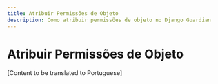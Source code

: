 ```yaml
---
title: Atribuir Permissões de Objeto
description: Como atribuir permissões de objeto no Django Guardian
---
```


# Atribuir Permissões de Objeto

[Content to be translated to Portuguese]

<!-- This page content will be translated from the main English userguide/assign.md -->
